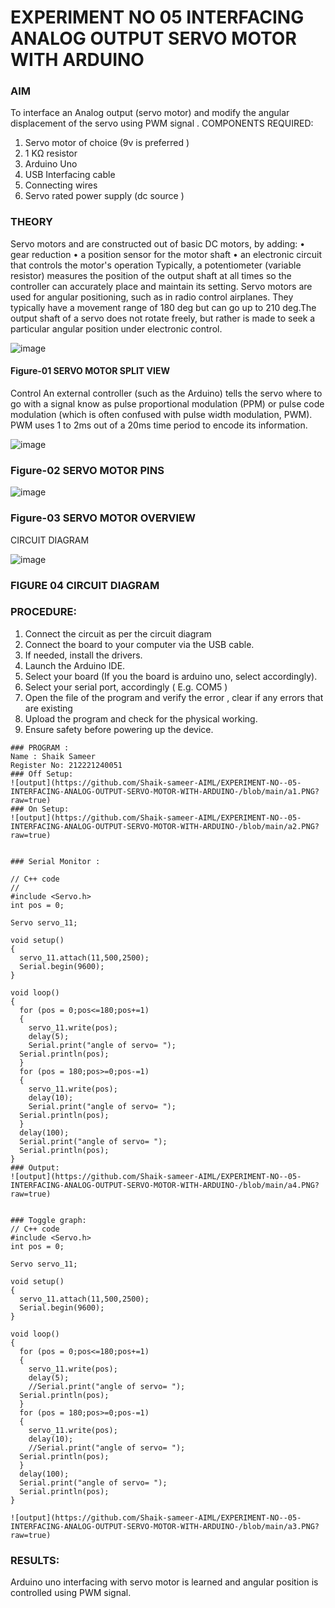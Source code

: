# EXPERIMENT NO 05 INTERFACING ANALOG OUTPUT SERVO MOTOR WITH ARDUINO

### AIM
To interface an Analog output (servo motor) and modify the angular displacement of the servo using PWM signal .
COMPONENTS REQUIRED:
1.	Servo motor of choice (9v is preferred )
2.	1 KΩ resistor 
3.	Arduino Uno 
4.	USB Interfacing cable 
5.	Connecting wires 
6.	Servo rated power supply (dc source )


### THEORY
Servo motors and are constructed out of basic DC motors, by adding:
•	 gear reduction
•	 a position sensor for the motor shaft
•	 an electronic circuit that controls the motor's operation
Typically, a potentiometer (variable resistor) measures the position of the output shaft at all times so the controller can accurately place and maintain its setting.
Servo motors are used for angular positioning, such as in radio control airplanes.  They typically have a movement range of 180 deg but can go up to 210 deg.The output shaft of a servo does not rotate freely, but rather is made to seek a particular angular position under electronic control. 


![image](https://user-images.githubusercontent.com/36288975/163544439-1f477927-fcd4-42f0-9ce4-c863fdbf1210.png)



#### Figure-01 SERVO MOTOR SPLIT VIEW 
Control 
An external controller (such as the Arduino) tells the servo where to go with a signal know as pulse proportional modulation (PPM) or pulse code modulation (which is often confused with pulse width modulation, PWM). PWM uses 1 to 2ms out of a 20ms time period to encode its information.
 
 
 ![image](https://user-images.githubusercontent.com/36288975/163544482-3027136f-7135-4f3d-a23f-8dc2fe04194d.png)

### Figure-02 SERVO MOTOR PINS

 ![image](https://user-images.githubusercontent.com/36288975/163544513-ca497421-e6ba-4f91-871f-5cfba77f22a8.png)


### Figure-03 SERVO MOTOR OVERVIEW 

 


 





CIRCUIT DIAGRAM
 
 
 ![image](https://user-images.githubusercontent.com/36288975/163544618-6eb8a7b5-7f1a-428a-8d9f-fd899b145efb.png)

### FIGURE 04 CIRCUIT DIAGRAM

### PROCEDURE:
1.	Connect the circuit as per the circuit diagram 
2.	Connect the board to your computer via the USB cable.
3.	If needed, install the drivers.
4.	Launch the Arduino IDE.
5.	Select your board (If you the board is arduino uno, select accordingly).
6.	Select your serial port, accordingly ( E.g. COM5 )
7.	Open the file of the program  and verify the error , clear if any errors that are existing 
8.	Upload the program and check for the physical working. 
9.	Ensure safety before powering up the device.

```
### PROGRAM :
Name : Shaik Sameer
Register No: 212221240051
### Off Setup:
![output](https://github.com/Shaik-sameer-AIML/EXPERIMENT-NO--05-INTERFACING-ANALOG-OUTPUT-SERVO-MOTOR-WITH-ARDUINO-/blob/main/a1.PNG?raw=true)
### On Setup:
![output](https://github.com/Shaik-sameer-AIML/EXPERIMENT-NO--05-INTERFACING-ANALOG-OUTPUT-SERVO-MOTOR-WITH-ARDUINO-/blob/main/a2.PNG?raw=true)


### Serial Monitor :

// C++ code
//
#include <Servo.h>
int pos = 0;

Servo servo_11;

void setup()
{
  servo_11.attach(11,500,2500);
  Serial.begin(9600);
}

void loop()
{
  for (pos = 0;pos<=180;pos+=1)
  {
    servo_11.write(pos);
    delay(5);
    Serial.print("angle of servo= ");
  Serial.println(pos);
  }
  for (pos = 180;pos>=0;pos-=1)
  {
    servo_11.write(pos);
    delay(10);
    Serial.print("angle of servo= ");
  Serial.println(pos);
  }
  delay(100);
  Serial.print("angle of servo= ");
  Serial.println(pos);
}
### Output:
![output](https://github.com/Shaik-sameer-AIML/EXPERIMENT-NO--05-INTERFACING-ANALOG-OUTPUT-SERVO-MOTOR-WITH-ARDUINO-/blob/main/a4.PNG?raw=true)


### Toggle graph:
// C++ code
#include <Servo.h>
int pos = 0;

Servo servo_11;

void setup()
{
  servo_11.attach(11,500,2500);
  Serial.begin(9600);
}

void loop()
{
  for (pos = 0;pos<=180;pos+=1)
  {
    servo_11.write(pos);
    delay(5);
    //Serial.print("angle of servo= ");
  Serial.println(pos);
  }
  for (pos = 180;pos>=0;pos-=1)
  {
    servo_11.write(pos);
    delay(10);
    //Serial.print("angle of servo= ");
  Serial.println(pos);
  }
  delay(100);
  Serial.print("angle of servo= ");
  Serial.println(pos);
}

![output](https://github.com/Shaik-sameer-AIML/EXPERIMENT-NO--05-INTERFACING-ANALOG-OUTPUT-SERVO-MOTOR-WITH-ARDUINO-/blob/main/a3.PNG?raw=true)
```
### RESULTS: 
Arduino uno interfacing with servo motor is learned and angular position is controlled using PWM signal.
